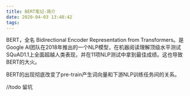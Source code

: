 ```yaml
---
title: BERT笔记-简介
date: 2020-04-03 13:48:42
tags:
---
```

BERT，全名 Bidirectional Encoder Representation from Transformers。是Google AI团队在2018年推出的一个NLP模型，在机器阅读理解顶级水平测试SQuAD1.1上全面超越人类表现，并在11项NLP测试中拿到最佳成绩。这也导致BERT的大火。

BERT的出现彻底改变了pre-train产生词向量和下游NLP训练任务间的关系。

//todo 留坑